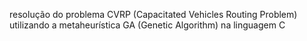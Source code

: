 resolução do problema CVRP (Capacitated Vehicles Routing Problem) utilizando a metaheurística GA (Genetic Algorithm) na linguagem C
